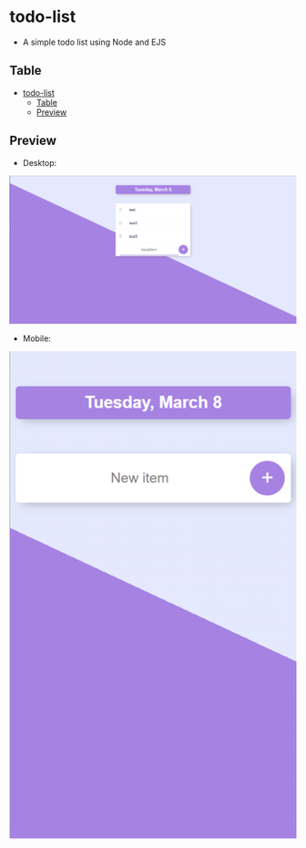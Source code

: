 # todo-list

-   A simple todo list using Node and EJS

## Table

- [todo-list](#todo-list)
  - [Table](#table)
  - [Preview](#preview)

## Preview

-   Desktop:

<p align="center">
    <img src="public/others/desktop.png">
</p>

-   Mobile:

<p align="center">
    <img src="public/others/mobile.png">
</p>
